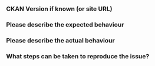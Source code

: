### CKAN Version if known (or site URL)


### Please describe the expected behaviour


### Please describe the actual behaviour


### What steps can be taken to reproduce the issue?

